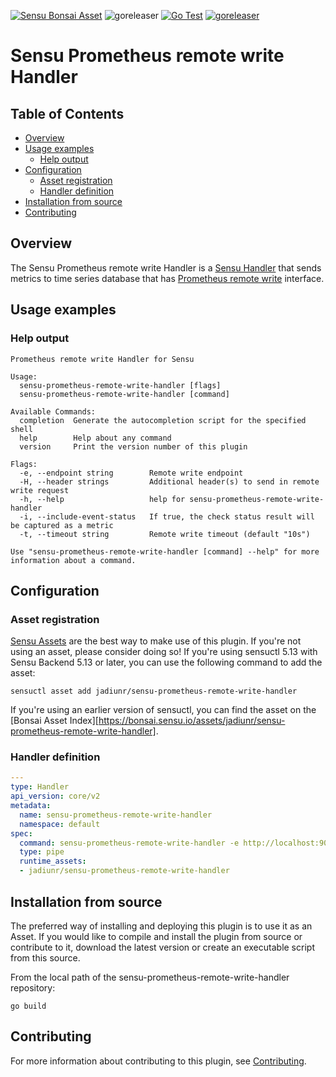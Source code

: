 [![Sensu Bonsai Asset](https://img.shields.io/badge/Bonsai-Download%20Me-brightgreen.svg?colorB=89C967&logo=sensu)](https://bonsai.sensu.io/assets/jadiunr/sensu-prometheus-remote-write-handler)
![goreleaser](https://github.com/jadiunr/sensu-prometheus-remote-write-handler/workflows/goreleaser/badge.svg)
[![Go Test](https://github.com/jadiunr/sensu-prometheus-remote-write-handler/workflows/Go%20Test/badge.svg)](https://github.com/jadiunr/sensu-prometheus-remote-write-handler/actions?query=workflow%3A%22Go+Test%22)
[![goreleaser](https://github.com/jadiunr/sensu-prometheus-remote-write-handler/workflows/goreleaser/badge.svg)](https://github.com/jadiunr/sensu-prometheus-remote-write-handler/actions?query=workflow%3Agoreleaser)

# Sensu Prometheus remote write Handler

## Table of Contents
- [Overview](#overview)
- [Usage examples](#usage-examples)
  - [Help output](#help-output)
- [Configuration](#configuration)
  - [Asset registration](#asset-registration)
  - [Handler definition](#handler-definition)
- [Installation from source](#installation-from-source)
- [Contributing](#contributing)

## Overview

The Sensu Prometheus remote write Handler is a [Sensu Handler][6] that sends metrics to time series database that has [Prometheus remote write][11] interface.

## Usage examples

### Help output

```
Prometheus remote write Handler for Sensu

Usage:
  sensu-prometheus-remote-write-handler [flags]
  sensu-prometheus-remote-write-handler [command]

Available Commands:
  completion  Generate the autocompletion script for the specified shell
  help        Help about any command
  version     Print the version number of this plugin

Flags:
  -e, --endpoint string        Remote write endpoint
  -H, --header strings         Additional header(s) to send in remote write request
  -h, --help                   help for sensu-prometheus-remote-write-handler
  -i, --include-event-status   If true, the check status result will be captured as a metric
  -t, --timeout string         Remote write timeout (default "10s")

Use "sensu-prometheus-remote-write-handler [command] --help" for more information about a command.
```

## Configuration

### Asset registration

[Sensu Assets][10] are the best way to make use of this plugin. If you're not using an asset, please
consider doing so! If you're using sensuctl 5.13 with Sensu Backend 5.13 or later, you can use the
following command to add the asset:

```
sensuctl asset add jadiunr/sensu-prometheus-remote-write-handler
```

If you're using an earlier version of sensuctl, you can find the asset on the [Bonsai Asset Index][https://bonsai.sensu.io/assets/jadiunr/sensu-prometheus-remote-write-handler].

### Handler definition

```yml
---
type: Handler
api_version: core/v2
metadata:
  name: sensu-prometheus-remote-write-handler
  namespace: default
spec:
  command: sensu-prometheus-remote-write-handler -e http://localhost:9009/prometheus -H "X-Scope-OrgID:tenant-example"
  type: pipe
  runtime_assets:
  - jadiunr/sensu-prometheus-remote-write-handler
```

## Installation from source

The preferred way of installing and deploying this plugin is to use it as an Asset. If you would
like to compile and install the plugin from source or contribute to it, download the latest version
or create an executable script from this source.

From the local path of the sensu-prometheus-remote-write-handler repository:

```
go build
```

## Contributing

For more information about contributing to this plugin, see [Contributing][1].

[1]: https://github.com/sensu/sensu-go/blob/master/CONTRIBUTING.md
[2]: https://github.com/sensu/sensu-plugin-sdk
[3]: https://github.com/sensu-plugins/community/blob/master/PLUGIN_STYLEGUIDE.md
[4]: https://github.com/sensu/handler-plugin-template/blob/master/.github/workflows/release.yml
[5]: https://github.com/sensu/handler-plugin-template/actions
[6]: https://docs.sensu.io/sensu-go/latest/reference/handlers/
[7]: https://github.com/sensu/handler-plugin-template/blob/master/main.go
[8]: https://bonsai.sensu.io/
[9]: https://github.com/sensu/sensu-plugin-tool
[10]: https://docs.sensu.io/sensu-go/latest/reference/assets/
[11]: https://prometheus.io/docs/prometheus/latest/storage/#remote-storage-integrations
